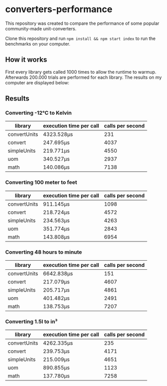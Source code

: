 # converters-performance

This repository was created to compare the performance of some popular community-made unit-converters.

Clone this repository and run `npm install && npm start index` to run the benchmarks on your computer.

## How it works

First every library gets called 1000 times to allow the runtime to warmup. Afterwards 200.000 trials are performed for each library. The results on my computer are displayed below:

## Results

### Converting -12°C to Kelvin

<table>
	<thead>
		<tr>
			<th>library</th>
			<th>execution time per call</th>
			<th>calls per second </th>
		</tr>
	</thead>
	<tbody>
		<tr>
			<td>convertUnits</td>
			<td>4323.528μs</td>
			<td>231</td>
		</tr>
		<tr>
			<td>convert</td>
			<td>247.695μs</td>
			<td>4037</td>
		</tr>
		<tr>
			<td>simpleUnits</td>
			<td>219.771μs</td>
			<td>4550</td>
		</tr>
		<tr>
			<td>uom</td>
			<td>340.527μs</td>
			<td>2937</td>
		</tr>
		<tr>
			<td>math</td>
			<td>140.086μs</td>
			<td>7138</td>
		</tr>
	</tbody>
</table>

### Converting 100 meter to feet

<table>
	<thead>
		<tr>
			<th>library</th>
			<th>execution time per call</th>
			<th>calls per second </th>
		</tr>
	</thead>
	<tbody>
		<tr>
			<td>convertUnits</td>
			<td>911.145μs</td>
			<td>1098</td>
		</tr>
		<tr>
			<td>convert</td>
			<td>218.724μs</td>
			<td>4572</td>
		</tr>
		<tr>
			<td>simpleUnits</td>
			<td>234.563μs</td>
			<td>4263</td>
		</tr>
		<tr>
			<td>uom</td>
			<td>351.774μs</td>
			<td>2843</td>
		</tr>
		<tr>
			<td>math</td>
			<td>143.808μs</td>
			<td>6954</td>
		</tr>
	</tbody>
</table>

### Converting 48 hours to minute

<table>
	<thead>
		<tr>
			<th>library</th>
			<th>execution time per call</th>
			<th>calls per second </th>
		</tr>
	</thead>
	<tbody>
		<tr>
			<td>convertUnits</td>
			<td>6642.838μs</td>
			<td>151</td>
		</tr>
		<tr>
			<td>convert</td>
			<td>217.079μs</td>
			<td>4607</td>
		</tr>
		<tr>
			<td>simpleUnits</td>
			<td>205.717μs</td>
			<td>4861</td>
		</tr>
		<tr>
			<td>uom</td>
			<td>401.482μs</td>
			<td>2491</td>
		</tr>
		<tr>
			<td>math</td>
			<td>138.753μs</td>
			<td>7207</td>
		</tr>
	</tbody>
</table>

### Converting 1.5l to in³

<table>
	<thead>
		<tr>
			<th>library</th>
			<th>execution time per call</th>
			<th>calls per second </th>
		</tr>
	</thead>
	<tbody>
		<tr>
			<td>convertUnits</td>
			<td>4262.335μs</td>
			<td>235</td>
		</tr>
		<tr>
			<td>convert</td>
			<td>239.753μs</td>
			<td>4171</td>
		</tr>
		<tr>
			<td>simpleUnits</td>
			<td>215.009μs</td>
			<td>4651</td>
		</tr>
		<tr>
			<td>uom</td>
			<td>890.855μs</td>
			<td>1123</td>
		</tr>
		<tr>
			<td>math</td>
			<td>137.780μs</td>
			<td>7258</td>
		</tr>
	</tbody>
</table>
